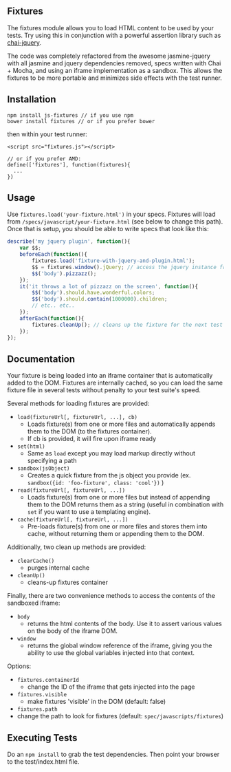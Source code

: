 ## Fixtures

The fixtures module allows you to load HTML content to be used by your tests.  Try using this in conjunction with a powerful assertion library such as [chai-jquery](https://github.com/chaijs/chai-jquery).

The code was completely refactored from the awesome jasmine-jquery with all jasmine and jquery dependencies removed, specs written with Chai + Mocha, and using an iframe implementation as a sandbox.  This allows the fixtures to be more portable and minimizes side effects with the test runner.

## Installation

```
npm install js-fixtures // if you use npm
bower install fixtures // or if you prefer bower
```

then within your test runner:

```
<script src="fixtures.js"></script>

// or if you prefer AMD:
define(['fixtures'], function(fixtures){
  ...
})
```

## Usage

Use `fixtures.load('your-fixture.html')` in your specs.  Fixtures will load from `/specs/javascript/your-fixture.html` (see below to change this path).  Once that is setup, you should be able to write specs that look like this:

```javascript
describe('my jquery plugin', function(){
    var $$;
    beforeEach(function(){
        fixtures.load('fixture-with-jquery-and-plugin.html');
        $$ = fixtures.window().jQuery; // access the jquery instance from within the fixtures context
        $$('body').pizzazz();
    });
    it('it throws a lot of pizzazz on the screen', function(){
        $$('body').should.have.wonderful.colors;
        $$('body').should.contain(1000000).children;
        // etc.. etc..
    });
    afterEach(function(){
        fixtures.cleanUp(); // cleans up the fixture for the next test
    });
});
```

## Documentation
Your fixture is being loaded into an iframe container that is automatically added to the DOM.  Fixtures are internally cached, so you can load the same fixture file in several tests without penalty to your test suite's speed.

Several methods for loading fixtures are provided:

- `load(fixtureUrl[, fixtureUrl, ...], cb)`
  - Loads fixture(s) from one or more files and automatically appends them to the DOM (to the fixtures container).
  - If cb is provided, it will fire upon iframe ready
- `set(html)`
  - Same as `load` except you may load markup directly without specifying a path
- `sandbox(jsObject)`
  - Creates a quick fixture from the js object you provide (ex. `sandbox({id: 'foo-fixture', class: 'cool'})` )
- `read(fixtureUrl[, fixtureUrl, ...])`
  - Loads fixture(s) from one or more files but instead of appending them to the DOM returns them as a string (useful in combination with `set` if you want to use a templating engine).
- `cache(fixtureUrl[, fixtureUrl, ...])`
  - Pre-loads fixture(s) from one or more files and stores them into cache, without returning them or appending them to the DOM.

Additionally, two clean up methods are provided:

- `clearCache()`
  - purges internal cache
- `cleanUp()`
  - cleans-up fixtures container

Finally, there are two convenience methods to access the contents of the sandboxed iframe:
- `body`
  - returns the html contents of the body.  Use it to assert various values on the body of the iframe DOM.
- `window`
  - returns the global window reference of the iframe, giving you the ability to use the global variables injected into that context.
  
Options:
- `fixtures.containerId`
  - change the ID of the iframe that gets injected into the page
- `fixtures.visible`
  - make fixtures 'visible' in the DOM (default: false)
- `fixtures.path`
 - change the path to look for fixtures (default: `spec/javascripts/fixtures`)

## Executing Tests
Do an `npm install` to grab the test dependencies.  Then point your browser to the test/index.html file.
